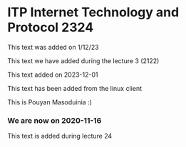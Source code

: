 # ITP Internet Technology and Protocol 2324
This text was added on 1/12/23

This text we have added during the lecture 3 (2122)

This text added on 2023-12-01

This text has been added from the linux client


This is Pouyan Masoduinia :)


### We are now on 2020-11-16

This text is added during lecture 24
